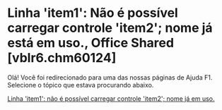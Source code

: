 
# Linha 'item1': Não é possível carregar controle 'item2'; nome já está em uso., Office Shared [vblr6.chm60124]

Olá! Você foi redirecionado para uma das nossas páginas de Ajuda F1. Selecione o tópico que estava procurando abaixo.

[Linha 'item1': não é possível carregar controle 'item2'; nome já em uso.](http://msdn.microsoft.com/library/ccf0b4ff-97e2-e665-e433-0b99b5d55107%28Office.15%29.aspx)
